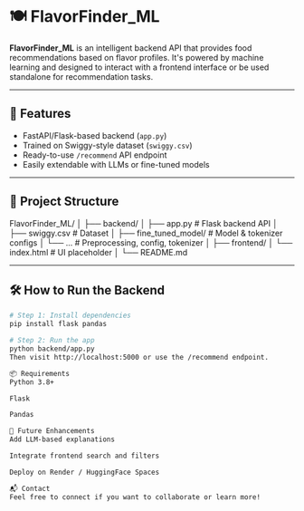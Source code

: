# 🍽️ FlavorFinder_ML

**FlavorFinder_ML** is an intelligent backend API that provides food recommendations based on flavor profiles. It's powered by machine learning and designed to interact with a frontend interface or be used standalone for recommendation tasks.

---

## 🚀 Features

- FastAPI/Flask-based backend (`app.py`)
- Trained on Swiggy-style dataset (`swiggy.csv`)
- Ready-to-use `/recommend` API endpoint
- Easily extendable with LLMs or fine-tuned models

---

## 📂 Project Structure

FlavorFinder_ML/
│
├── backend/
│ ├── app.py # Flask backend API
│ ├── swiggy.csv # Dataset
│ ├── fine_tuned_model/ # Model & tokenizer configs
│ └── ... # Preprocessing, config, tokenizer
│
├── frontend/
│ └── index.html # UI placeholder
│
└── README.md


---

## 🛠️ How to Run the Backend

```bash
# Step 1: Install dependencies
pip install flask pandas

# Step 2: Run the app
python backend/app.py
Then visit http://localhost:5000 or use the /recommend endpoint.

📦 Requirements
Python 3.8+

Flask

Pandas

🔮 Future Enhancements
Add LLM-based explanations

Integrate frontend search and filters

Deploy on Render / HuggingFace Spaces

📬 Contact
Feel free to connect if you want to collaborate or learn more!

